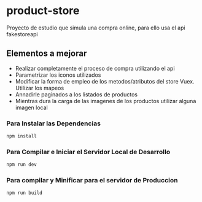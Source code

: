# product-store

Proyecto de estudio que simula una compra online, para ello usa el api fakestoreapi

## Elementos a mejorar

* Realizar completamente el proceso de compra utilizando el api
* Parametrizar los iconos utilizados
* Modificar la forma de empleo de los metodos/atributos del store Vuex. Utilizar los mapeos
* Annadirle paginados a los listados de productos
* Mientras dura la carga de las imagenes de los productos utilizar alguna imagen local

### Para Instalar las Dependencias

```sh
npm install
```

### Para Compilar e Iniciar el Servidor Local de Desarrollo

```sh
npm run dev
```

### Para compilar y Minificar para el servidor de Produccion

```sh
npm run build